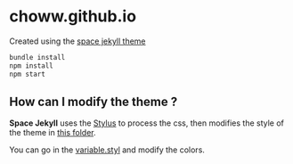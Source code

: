 # choww.github.io

Created using the [space jekyll theme](https://github.com/victorvoid/space-jekyll-template)

```sh
bundle install
npm install
npm start
```

## How can I modify the theme ?

**Space Jekyll** uses the [Stylus](http://stylus-lang.com/) to process the css, then modifies the style of the theme in [this folder](https://github.com/victorvoid/space-jekyll-template/tree/master/src/styl).

You can go in the [variable.styl](https://github.com/victorvoid/space-jekyll-template/blob/master/src/styl/_variables.styl) and modify the colors. 
